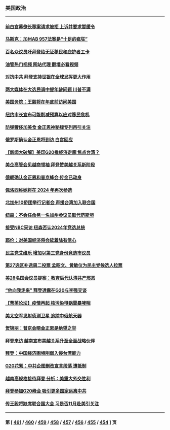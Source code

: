 ### 美国政治
---
#### [前白宫幕僚长移案请求被拒 上诉并要求暂缓令](../../pages/ncid1078159/n14071673.md?09120845) 
#### [马斯克：加州AB 957法案是“十足的疯狂”](../../pages/ncid1078159/n14071659.md?09120845) 
#### [百名众议员吁拜登给无证移民和庇护者工卡](../../pages/ncid1078159/n14071666.md?09120845) 
#### [油管热门视频 网站代理 翻墙必看视频](http://138.2.39.72:81/youtube.html?epic-marker?09120845)
#### [对抗中共 拜登支持世银在全球发挥更大作用](../../pages/ncid1078159/n14071650.md?09120845) 
#### [两大媒体在大选民调中提年龄问题 川普不满](../../pages/ncid1078159/n14071619.md?09120845) 
#### [美国务院：王毅将在年底前访问美国](../../pages/ncid1078159/n14071663.md?09120845) 
#### [纽约市长宣布可能削减预算以应对移民危机](../../pages/ncid1078159/n14071601.md?09120845) 
#### [防弹奢侈加美食 金正恩神秘绿专列再引关注](../../pages/ncid1078159/n14071651.md?09120845) 
#### [俄罗斯确认金正恩将到访 白宫回应](../../pages/ncid1078159/n14071645.md?09120845) 
#### [【新闻大破解】美印G20推经济走廊 焦点台湾？](../../pages/ncid1078159/n14071644.md?09120845) 
#### [美企高管会见越商领袖 拜登赞美越关系新阶段](../../pages/ncid1078159/n14071505.md?09120845) 
#### [俄朝确认金正恩和普京峰会 传金已动身](../../pages/ncid1078159/n14071528.md?09120845) 
#### [佩洛西称她将在 2024 年再次参选](../../pages/ncid1078159/n14071317.md?09120845) 
#### [北加州10侨团举行记者会 声援台湾加入联合国](../../pages/ncid1078159/n14071295.md?09120845) 
#### [纽森：不会任命另一名加州参议员取代范斯坦](../../pages/ncid1078159/n14071167.md?09120845) 
#### [接受NBC采访 纽森否认2024年竞选总统](../../pages/ncid1078159/n14071272.md?09120845) 
#### [耶伦：对美国经济将会软着陆有信心](../../pages/ncid1078159/n14071235.md?09120845) 
#### [民主党艾维乐 增加以第三党身份竞选市议员](../../pages/ncid1078159/n14071244.md?09120845) 
#### [第27选区补选周二投票 孟昭文、黄敏仪为民主党候选人拉票](../../pages/ncid1078159/n14071246.md?09120845) 
#### [美28名国会议员提案：教育后代认清共产邪恶](../../pages/ncid1078159/n14071208.md?09120845) 
#### [“他向我走来” 拜登透露在G20与李强交谈](../../pages/ncid1078159/n14071149.md?09120845) 
#### [【菁英论坛】疫情再起 核污染甩锅雷暴哮喘](../../pages/ncid1078159/n14070625.md?09120845) 
#### [美太空军发射侦测卫星 追踪中俄航天器](../../pages/ncid1078159/n14071018.md?09120845) 
#### [贺锦丽：普京会晤金正恩是绝望之举](../../pages/ncid1078159/n14070973.md?09120845) 
#### [拜登来访 越南宣布美越关系升至全面战略伙伴](../../pages/ncid1078159/n14070981.md?09120845) 
#### [拜登：中国经济困境削弱入侵台湾能力](../../pages/ncid1078159/n14070971.md?09120845) 
#### [G20花絮：中共企图删改宣言段落 遭抵制](../../pages/ncid1078159/n14070960.md?09120845) 
#### [越南高规格接待拜登 分析：美重大外交胜利](../../pages/ncid1078159/n14070872.md?09120845) 
#### [拜登参加G20峰会 吸引更多国家远离中共](../../pages/ncid1078159/n14070608.md?09120845) 
#### [传王毅将缺席联合国大会 习是否11月赴美引关注](../../pages/ncid1078159/n14070607.md?09120845) 

---
#### 第 [ [461](./461.md?09120845) / [460](./460.md?09120845) / [459](./459.md?09120845) / [458](./458.md?09120845) / [457](./457.md?09120845) / [456](./456.md?09120845) / [455](./455.md?09120845) / [454](./454.md?09120845) ] 页
